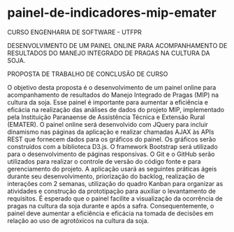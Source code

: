 # painel-de-indicadores-mip-emater

CURSO ENGENHARIA DE SOFTWARE - UTFPR

DESENVOLVIMENTO DE UM PAINEL ONLINE PARA ACOMPANHAMENTO DE RESULTADOS DO MANEJO INTEGRADO DE PRAGAS NA CULTURA DA SOJA.

PROPOSTA DE TRABALHO DE CONCLUSÃO DE CURSO

O objetivo desta proposta é o desenvolvimento de um painel online para acompanhamento de
resultados do Manejo Integrado de Pragas (MIP) na cultura da soja. Esse painel é importante
para aumentar a eficiência e eficácia na realização das análises de dados do projeto MIP,
implementado pela Instituição Paranaense de Assistência Técnica e Extensão Rural (EMATER).
O painel online será desenvolvido com JQuery para incluir dinamismo nas páginas da aplicação
e realizar chamadas AJAX às APIs REST que fornecem dados para os gráficos do painel. Os
gráficos serão construídos com a biblioteca D3.js. O framework Bootstrap será utilizado para
o desenvolvimento de páginas responsivas. O Git e o GitHub serão utilizados para realizar
o controle de versão do código fonte e para gerenciamento do projeto. A aplicação usará
as seguintes práticas ágeis durante seu desenvolvimento, priorização do backlog, realização
de interações com 2 semanas, utilização do quadro Kanban para organizar as atividades e
construção da prototipação para auxiliar o levantamento de requisitos. É esperado que o
painel facilite a visualização da ocorrência de pragas na cultura da soja durante e após a safra.
Consequentemente, o painel deve aumentar a eficiência e eficácia na tomada de decisões em
relação ao uso de agrotóxicos na cultura da soja.
